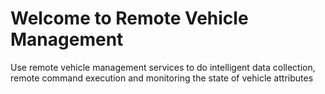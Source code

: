 # Welcome to Remote Vehicle Management

Use remote vehicle management services to do intelligent data collection, remote command execution and monitoring the state of vehicle attributes

